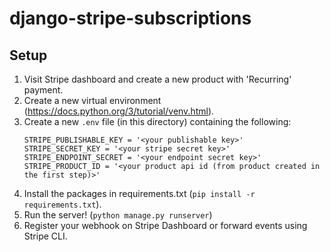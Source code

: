 # django-stripe-subscriptions

## Setup
1. Visit Stripe dashboard and create a new product with 'Recurring' payment.
1. Create a new virtual environment (https://docs.python.org/3/tutorial/venv.html).
1. Create a new `.env` file (in this directory) containing the following:
    ```
    STRIPE_PUBLISHABLE_KEY = '<your publishable key>'
    STRIPE_SECRET_KEY = '<your stripe secret key>'
    STRIPE_ENDPOINT_SECRET = '<your endpoint secret key>'
    STRIPE_PRODUCT_ID = '<your product api id (from product created in the first step)>'
    ```
1. Install the packages in requirements.txt (`pip install -r requirements.txt`).
1. Run the server! (`python manage.py runserver`)
1. Register your webhook on Stripe Dashboard or forward events using Stripe CLI.